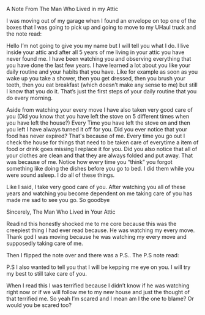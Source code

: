 A Note From The Man Who Lived in my Attic


I was moving out of my garage when I found an envelope on top one of the boxes that I was going to pick up and going to move to my UHaul truck and the note read:

Hello I’m not going to give you my name but I will tell you what I do. I live inside your attic and after all 5 years of me living in your attic you have never found me. I have been watching you and observing everything that you have done the last few years. I have learned a lot about you like your daily routine and your habits that you have. Like for example as soon as you wake up you take a shower, then you get dressed, then you brush your teeth, then you eat breakfast (which doesn’t make any sense to me) but still I know that you do it. That’s just the first steps of your daily routine that you do every morning. 

Aside from watching your every move I have also taken very good care of you (Did you know that you have left the stove on 5 different times when you have left the house?) Every Time you have left the stove on and then you left I have always turned it off for you. Did you ever notice that your food has never expired? That's because of me. Every time you go out I check the house for things that need to be taken care of everytime a item of food or drink goes missing I replace it for you. Did you also notice that all of your clothes are clean and that they are always folded and put away. That was because of me. Notice how every time you “think” you forgot something like doing the dishes before you go to bed. I did them while you were sound asleep. I do all of these things.

Like I said, I take very good care of you. After watching you all of these years and watching you become dependent on me taking care of you has made me sad to see you go. So goodbye 

Sincerely, The Man Who Lived in Your Attic

Readind this honestly shocked me to me core because this was the creepiest thing I had ever read because. He was watching my every move. Thank god I was moving because he was watching my every move and supposedly taking care of me. 

Then I flipped the note over and there was a P.S.. The P.S note read:

P.S I also wanted to tell you that I will be kepping me eye on you. I will try my best to still take care of you.

When I read this I was terrified because I didn’t know if he was watching right now or if  we will follow me to my new house and just the thought of that terrified me. So yeah I’m scared and I mean am I the one to blame? Or would you be scared too?